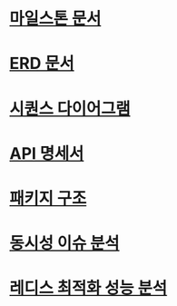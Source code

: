 
# [마일스톤 문서](https://github.com/rhsehfm33/parade/blob/main/MILESTONE.md)

# [ERD 문서](https://github.com/rhsehfm33/parade/blob/main/ERD.md)

# [시퀀스 다이어그램](https://github.com/rhsehfm33/parade/blob/main/SEQUENCE.md)

# [API 명세서](https://docs.google.com/spreadsheets/d/1e3kk1NFDIKOH9-aFPyLq_YYVukhtUDrGrpxJ1n_lxkQ/edit?gid=0#gid=0)

# [패키지 구조](https://github.com/rhsehfm33/parade/blob/main/PACKAGE_STRUCTURE.md)

# [동시성 이슈 분석](https://sleeping-cat.tistory.com/27)

# [레디스 최적화 성능 분석](https://sleeping-cat.tistory.com/28)
